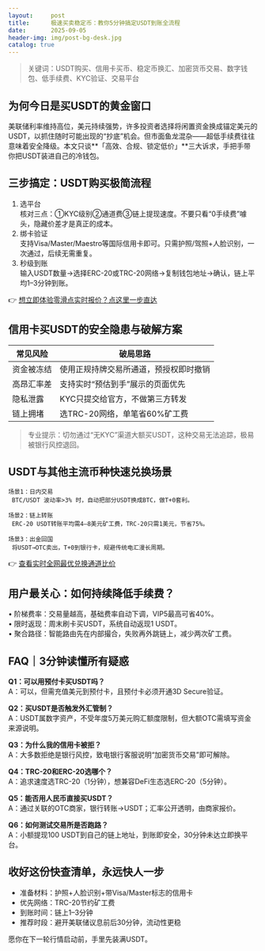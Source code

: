 ```yaml
---
layout:     post
title:      极速买卖稳定币：教你5分钟搞定USDT到账全流程
date:       2025-09-05
header-img: img/post-bg-desk.jpg
catalog: true
---
```


> 关键词：USDT购买、信用卡买币、稳定币换汇、加密货币交易、数字钱包、低手续费、KYC验证、交易平台

## 为何今日是买USDT的黄金窗口
美联储利率维持高位，美元持续强势，许多投资者选择将闲置资金换成锚定美元的USDT，以抓住随时可能出现的“抄底”机会。但市面鱼龙混杂——超低手续费往往意味着安全降级。本文只谈**「高效、合规、锁定低价」**三大诉求，手把手带你把USDT装进自己的冷钱包。

## 三步搞定：USDT购买极简流程

1. 选平台  
   核对三点：①KYC级别②通道费③链上提现速度。不要只看“0手续费”噱头，隐藏价差才是真正的成本。
2. 绑卡验证  
   支持Visa/Master/Maestro等国际信用卡即可。只需护照/驾照+人脸识别，一次通过，后续无需重复。
3. 秒级到账  
   输入USDT数量→选择ERC-20或TRC-20网络→复制钱包地址→确认，链上平均1–3分钟到账。

👉 [想立即体验零滑点实时报价？点这里一步直达](https://okxdog.com/)

## 信用卡买USDT的安全隐患与破解方案

| 常见风险       | 破局思路                         |
|----------------|----------------------------------|
| 资金被冻结     | 使用正规持牌交易所通道，预授权即时撤销 |
| 高昂汇率差     | 支持实时“预估到手”展示的页面优先 |
| 隐私泄露       | KYC只提交给官方，不做第三方转发 |
| 链上拥堵       | 选TRC-20网络，单笔省60%矿工费   |

> 专业提示：切勿通过“无KYC”渠道大额买USDT，这种交易无法追踪，极易被银行风控退回。

## USDT与其他主流币种快速兑换场景

```
场景1：日内交易
 BTC/USDT 波动率>3% 时，自动把部分USDT换成BTC，做T+0套利。

场景2：链上转账
 ERC-20 USDT转账平均需4–8美元矿工费，TRC-20只需1美元，节省75%。

场景3：出金回国
 将USDT→OTC卖出，T+0到银行卡，规避传统电汇漫长周期。
```

👉 [查看实时全网最优兑换通道比价](https://okxdog.com/)

## 用户最关心：如何持续降低手续费？

• 阶梯费率：交易量越高，基础费率自动下调，VIP5最高可省40%。  
• 限时返现：周末刷卡买USDT，系统自动返现1 USDT。  
• 聚合路径：智能路由先在内部撮合，失败再外跳链上，减少两次矿工费。  

## FAQ｜3分钟读懂所有疑惑

**Q1：可以用预付卡买USDT吗？**  
A：可以，但需充值美元到预付卡，且预付卡必须开通3D Secure验证。

**Q2：买USDT是否触发外汇管制？**  
A：USDT属数字资产，不受年度5万美元购汇额度限制，但大额OTC需填写资金来源说明。

**Q3：为什么我的信用卡被拒？**  
A：大多数拒绝是银行风控，致电银行客服说明“加密货币交易”即可解除。

**Q4：TRC-20和ERC-20选哪个？**  
A：追求速度选TRC-20（1分钟），想兼容DeFi生态选ERC-20（5分钟）。

**Q5：能否用人民币直接买USDT？**  
A：通过关联的OTC商家，银行转账→USDT；汇率公开透明，由商家报价。

**Q6：如何测试交易所是否跑路？**  
A：小额提现100 USDT到自己的链上地址，到账即安全，30分钟未达立即换平台。

## 收好这份快查清单，永远快人一步

- 准备材料：护照+人脸识别+带Visa/Master标志的信用卡  
- 优先网络：TRC-20节约矿工费  
- 到账时间：链上1–3分钟  
- 推荐时段：避开美联储议息前后30分钟，流动性更稳  

愿你在下一轮行情启动前，手里先装满USDT。